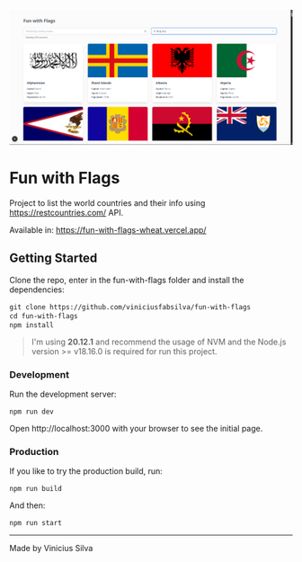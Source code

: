 
![Fun with Flags screenshot](public/fun-with-flags-screenshot.png)

# Fun with Flags

Project to list the world countries and their info using https://restcountries.com/ API.

Available in: https://fun-with-flags-wheat.vercel.app/

## Getting Started

Clone the repo, enter in the fun-with-flags folder and install the dependencies:

```
git clone https://github.com/viniciusfabsilva/fun-with-flags
cd fun-with-flags
npm install
```

> I'm using **20.12.1** and recommend the usage of NVM and the Node.js version >= v18.16.0 is required for run this project.

### Development

Run the development server:

```
npm run dev
```

Open http://localhost:3000 with your browser to see the initial page.

### Production

If you like to try the production build, run:

```
npm run build
```

And then:

```
npm run start
```
---

Made by Vinicius Silva